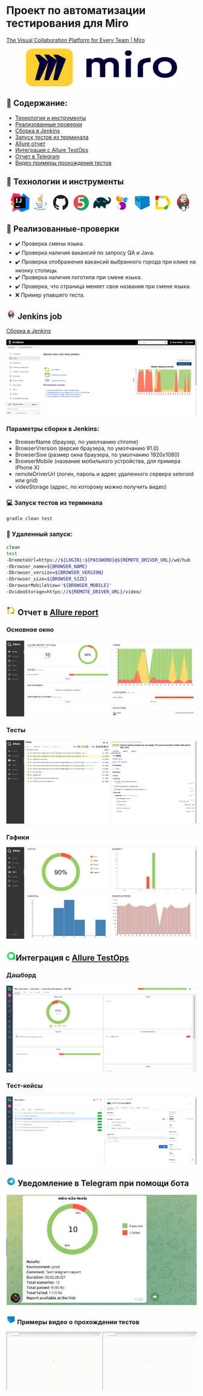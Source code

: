# Проект по автоматизации тестирования для Miro
<a target="_blank" href="https://miro.com/">The Visual Collaboration Platform for Every Team | Miro</a> 
<p align="center">
<a href="https://miro.com/"><img src="images/miro_logo.png" width="400" height="100"  alt="IDEA"/></a>

</p>

## :scroll: Содержание:

- [Технологии и инструменты](#rocket-технологии-и-инструменты)
- [Реализованные проверки](#scroll-реализованные-проверки)
- [Сборка в Jenkins](#-jenkins-job)
- [Запуск тестов из терминала](#computer-Запуск-тестов-из-терминала)
- [Allure отчет](#-отчет-в-allure-report)
- [Интеграция с Allure TestOps](#Интеграция-с-Allure-TestOps)
- [Отчет в Telegram](#-уведомление-в-telegram-при-помощи-бота)
- [Видео примеры прохождения тестов](#-примеры-видео-о-прохождении-тестов)

## :rocket: Технологии и инструменты

<p align="center">
<a href="https://www.jetbrains.com/idea/"><img src="images/intellij-idea.svg" width="50" height="50"  alt="IDEA"/></a>
<a href="https://www.java.com/"><img src="images/Java.svg" width="50" height="50"  alt="Java"/></a>
<a href="https://github.com/"><img src="images/Github.svg" width="50" height="50"  alt="Github"/></a>
<a href="https://junit.org/junit5/"><img src="images/JUnit5.svg" width="50" height="50"  alt="JUnit 5"/></a>
<a href="https://gradle.org/"><img src="images/Gradle.svg" width="50" height="50"  alt="Gradle"/></a>
<a href="https://selenide.org/"><img src="images/Selenide.svg" width="50" height="50"  alt="Selenide"/></a>
<a href="https://aerokube.com/selenoid/"><img src="images/Selenoid.svg" width="50" height="50"  alt="Selenoid"/></a>
<a href="https://github.com/allure-framework/allure2"><img src="images/Allure_Report.svg" width="50" height="50"  alt="Allure"/></a>
<a href="https://www.jenkins.io/"><img src="images/Jenkins.svg" width="50" height="50"  alt="Jenkins"/></a>
</p>

## :scroll: Реализованные-проверки

- :heavy_check_mark: Проверка смены языка.
- :heavy_check_mark: Проверка наличия вакансий по запросу QA и Java.
- :heavy_check_mark: Проверка отображения вакансий выбранного города при клике на иконку столицы.
- :heavy_check_mark: Проверка наличия логотипа при смене языка.
- :heavy_check_mark: Проверка, что страница меняет свое названия при смене языка.
- :x: Пример упавшего теста.

## <img src="images/Jenkins.svg" width="25" height="25"  alt="Jenkins"/></a> Jenkins job
<a target="_blank" href="https://jenkins.autotests.cloud/job/miro-e2e-tests-jenkins/">Сборка в Jenkins</a>
<p align="center">
<a href="https://jenkins.autotests.cloud/job/miro-e2e-tests-jenkins/"><img src="images/Jenkins_job.png" alt="Jenkins"/></a>
</p>

### Параметры сборки в Jenkins:

* BrowserName (браузер, по умолчанию chrome)
* BrowserVrersion (версия браузера, по умолчанию 91.0)
* BrowserSise (размер окна браузера, по умолчанию 1920x1080)
* BrowserMobile (название мобильного устройства, для примера iPhone X)
* remoteDriverUrl (логин, пароль и адрес удаленного сервера selenoid или grid)
* videoStorage (адрес, по которому можно получить видео)

### :computer: Запуск тестов из терминала

```bash
gradle clean test
```

### :robot: Удаленный запуск:

```bash
clean
test
-DremoteUrl=https://${LOGIN}:${PASSWORD}@${REMOTE_DRIVER_URL}/wd/hub
-Dbrowser_name=${BROWSER_NAME}
-Dbrowser_version=${BROWSER_VERSION}
-Dbrowser_size=${BROWSER_SIZE}
-DbrowserMobileView="${BROWSER_MOBILE}"
-DvideoStorage=https://${REMOTE_DRIVER_URL}/video/
```

## <img src="images/Allure_Report.svg" width="25" height="25"  alt="Allure"/></a> Отчет в <a target="_blank" href="https://jenkins.autotests.cloud/job/miro-e2e-tests-jenkins/45/allure/">Allure report</a>

### Основное окно

<p align="center">
<img title="Allure Overview Dashboard" src="images/Allure_main.png">
</p>

### Тесты

<p align="center">
<img title="Allure Tests" src="images/Allure_tests.png">
</p>

### Гафики

<p align="center">
<img title="Allure Graphics" src="images/Allure_graphics.png">
</p>

## <img src="images/Allure_EE.svg" width="25" height="25"  alt="Allure"/></a>Интеграция с <a target="_blank" href="https://allure.autotests.cloud/launch/16057">Allure TestOps</a>

### Дашборд

<p align="center">
<img title="Allure TestOps Dashboard" src="images/testOps_main.png">
</p>

### Тест-кейсы

<p align="center">
<img title="Allure TestOps Tests" src="images/testOps_tests.png">
</p>


## <img src="images/Telegram.svg" width="25" height="25"  alt="Allure"/></a> Уведомление в Telegram при помощи бота

<p align="center">
<img title="Allure Overview Dashboard" src="images/telegram_report.png">
</p>

### <img src="images/Selenoid.svg" width="25" height="25"  alt="Allure"/></a> Примеры видео о прохождении тестов

<p align="center">
<img title="Selenoid Video" src="images/video_1.gif" width="250" height="153"  alt="video"> <img title="Selenoid Video" src="images/video_2.gif" width="250" height="153"  alt="video"> 
</p>